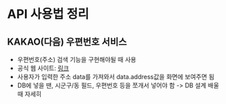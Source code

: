 # API 사용법 정리

## KAKAO(다음) 우편번호 서비스
* 우편번호(주소) 검색 기능을 구현해야될 때 사용
* 공식 웹 사이트: [링크](https://postcode.map.daum.net/guide)
* 사용자가 입력한 주소 data를 가져와서 data.address값을 화면에 보여주면 됨
* DB에 넣을 땐, 시군구/동 필드, 우편번호 등을 쪼개서 넣어야 함 -> DB 설계 배울 때 자세히
